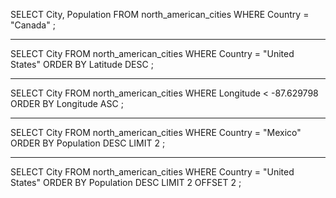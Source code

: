 SELECT City, Population 
FROM north_american_cities
WHERE Country = "Canada"
;

-----

SELECT City
FROM north_american_cities
WHERE Country = "United States"
ORDER BY Latitude DESC
;

-----

SELECT City
FROM north_american_cities
WHERE Longitude < -87.629798
ORDER BY Longitude ASC
;

-----

SELECT City
FROM north_american_cities
WHERE Country = "Mexico"
ORDER BY Population DESC
LIMIT 2
;

-----

SELECT City
FROM north_american_cities
WHERE Country = "United States"
ORDER BY Population DESC
LIMIT 2 OFFSET 2
;
